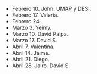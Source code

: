 - Febrero 10. John. UMAP y DESI.
- Febrero 17. Valeria.
- Febrero 24. 
- Marzo 3. Yeimy. 
- Marzo 10. David Paipa.
- Marzo 17. David S.
- Abril 7. Valentina. 
- Abril 14. Jaime.
- Abril 21.  Diego. 
- Abril 28. Jairo. David S.

